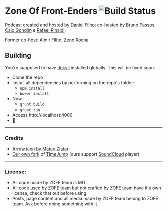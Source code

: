 # Zone Of Front-Enders ![Build Status](https://api.travis-ci.org/zofepod/zofe.svg)

Podcast created and hosted by [Daniel Filho](http://github.com/danielfilho); co-hosted by [Bruno Passos](https://github.com/bpassos), [Caio Gondim](https://github.com/caiogondim) e [Rafael Rinaldi](https://github.com/rafaelrinaldi/).

Former co-host: [Almir Filho](https://github.com/almirfilho), [Zeno Rocha](https://github.com/zenorocha)

## Building

You're supposed to have [Jekyll](http://jekyllrb.com/) installed globally. This will be fixed soon.

* Clone the repo
* Install all dependencies by performing on the repo's folder:
  * `npm install`
  * `bower install`
* Now
  * `grunt build`
  * `grunt run`
* Access http://localhost:4000
* 🚢


-----

### Credits

* [Arrow icon by Mateo Zlatar](http://thenounproject.com/term/arrow/6490/)
* [Our own fork](https://github.com/zofepod/TimeJump) of [TimeJump](https://github.com/davatron5000/TimeJump) (ours support [SoundCloud](http://soundcloud.com) player)

-----

### License:

* All code made by ZOFE team is MIT.
* All code used by ZOFE team but not crafted by ZOFE team have it's own license, check that out before using.
* Posts, page content and all media made by ZOFE team belong to ZOFE team. Ask before doing something with it.
